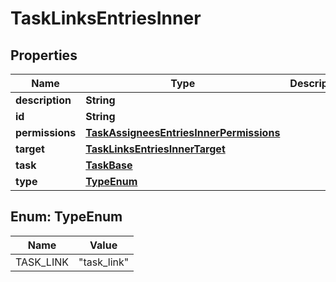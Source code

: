 

# TaskLinksEntriesInner


## Properties

| Name | Type | Description | Notes |
|------------ | ------------- | ------------- | -------------|
|**description** | **String** |  |  [optional] |
|**id** | **String** |  |  [optional] |
|**permissions** | [**TaskAssigneesEntriesInnerPermissions**](TaskAssigneesEntriesInnerPermissions.md) |  |  [optional] |
|**target** | [**TaskLinksEntriesInnerTarget**](TaskLinksEntriesInnerTarget.md) |  |  [optional] |
|**task** | [**TaskBase**](TaskBase.md) |  |  [optional] |
|**type** | [**TypeEnum**](#TypeEnum) |  |  [optional] |



## Enum: TypeEnum

| Name | Value |
|---- | -----|
| TASK_LINK | &quot;task_link&quot; |



